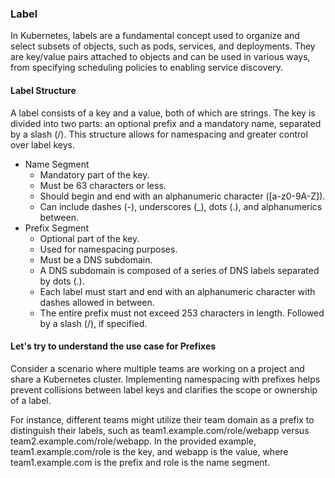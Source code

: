 ### Label
In Kubernetes, labels are a fundamental concept used to organize and select subsets of objects, such as pods, services, and deployments. 
They are key/value pairs attached to objects and can be used in various ways, from specifying scheduling policies to enabling service discovery.

#### Label Structure
A label consists of a key and a value, both of which are strings. 
The key is divided into two parts: an optional prefix and a mandatory name, separated by a slash (/). 
This structure allows for namespacing and greater control over label keys.

- Name Segment
    - Mandatory part of the key.
    - Must be 63 characters or less.
    - Should begin and end with an alphanumeric character ([a-z0-9A-Z]).
    - Can include dashes (-), underscores (_), dots (.), and alphanumerics between.
- Prefix Segment
    - Optional part of the key.
    - Used for namespacing purposes.
    - Must be a DNS subdomain.
    - A DNS subdomain is composed of a series of DNS labels separated by dots (.).
    - Each label must start and end with an alphanumeric character with dashes allowed in between.
    - The entire prefix must not exceed 253 characters in length. Followed by a slash (/), if specified.
  
#### Let's try to understand the use case for Prefixes
Consider a scenario where multiple teams are working on a project and share a Kubernetes cluster. 
Implementing namespacing with prefixes helps prevent collisions between label keys and clarifies the scope or ownership of a label.

For instance, different teams might utilize their team domain as a prefix to distinguish their labels, such as team1.example.com/role/webapp versus team2.example.com/role/webapp. 
In the provided example, team1.example.com/role is the key, and webapp is the value, where team1.example.com is the prefix and role is the name segment.
